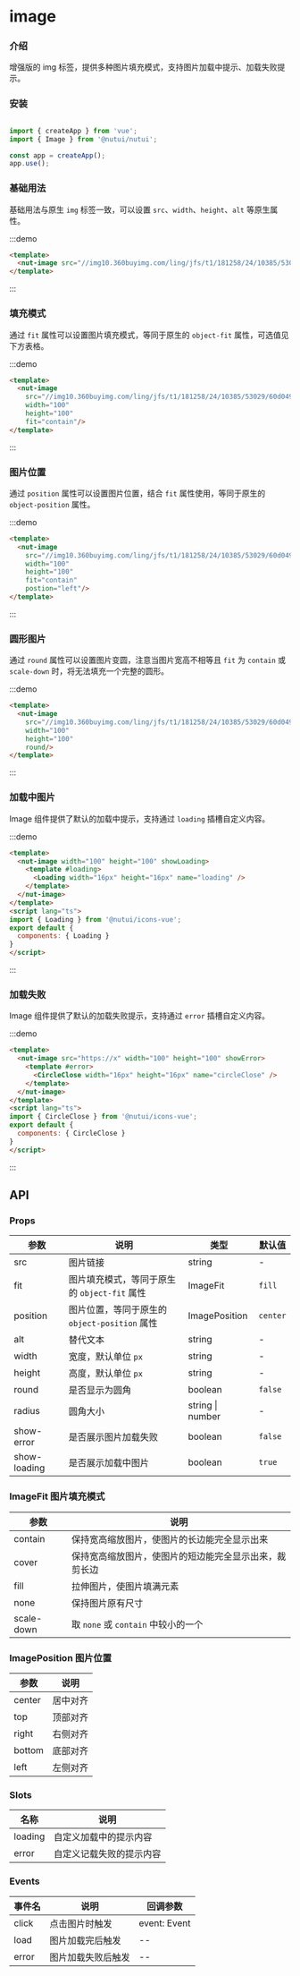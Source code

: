 # image

### 介绍

增强版的 img 标签，提供多种图片填充模式，支持图片加载中提示、加载失败提示。

### 安装

```javascript

import { createApp } from 'vue';
import { Image } from '@nutui/nutui';

const app = createApp();
app.use();
```

### 基础用法

基础用法与原生 `img` 标签一致，可以设置 `src`、`width`、`height`、`alt` 等原生属性。

:::demo

```html
<template>
  <nut-image src="//img10.360buyimg.com/ling/jfs/t1/181258/24/10385/53029/60d04978Ef21f2d42/92baeb21f907cd24.jpg" width="100" height="100"></nut-image>
</template>
```

:::

### 填充模式

通过 `fit` 属性可以设置图片填充模式，等同于原生的 `object-fit` 属性，可选值见下方表格。

:::demo

```html
<template>
  <nut-image 
    src="//img10.360buyimg.com/ling/jfs/t1/181258/24/10385/53029/60d04978Ef21f2d42/92baeb21f907cd24.jpg" 
    width="100" 
    height="100"
    fit="contain"/>
</template>
```

:::

### 图片位置

通过 `position` 属性可以设置图片位置，结合 `fit` 属性使用，等同于原生的 `object-position` 属性。

:::demo

```html
<template>
  <nut-image 
    src="//img10.360buyimg.com/ling/jfs/t1/181258/24/10385/53029/60d04978Ef21f2d42/92baeb21f907cd24.jpg" 
    width="100" 
    height="100"
    fit="contain"
    postion="left"/>
</template>
```

:::

### 圆形图片

通过 `round` 属性可以设置图片变圆，注意当图片宽高不相等且 `fit` 为 `contain` 或 `scale-down` 时，将无法填充一个完整的圆形。

:::demo

```html
<template>
  <nut-image 
    src="//img10.360buyimg.com/ling/jfs/t1/181258/24/10385/53029/60d04978Ef21f2d42/92baeb21f907cd24.jpg" 
    width="100" 
    height="100"
    round/>
</template>
```

:::

### 加载中图片

Image 组件提供了默认的加载中提示，支持通过 `loading` 插槽自定义内容。

:::demo

```html
<template>
  <nut-image width="100" height="100" showLoading>
    <template #loading>
      <Loading width="16px" height="16px" name="loading" />
    </template>
  </nut-image>
</template>
<script lang="ts">
import { Loading } from '@nutui/icons-vue';
export default {
  components: { Loading }
}
</script>
```

:::

### 加载失败

Image 组件提供了默认的加载失败提示，支持通过 `error` 插槽自定义内容。

:::demo

```html
<template>
  <nut-image src="https://x" width="100" height="100" showError>
    <template #error> 
      <CircleClose width="16px" height="16px" name="circleClose" />
    </template>
  </nut-image>
</template>
<script lang="ts">
import { CircleClose } from '@nutui/icons-vue';
export default {
  components: { CircleClose }
}
</script>
```

:::

## API

### Props

| 参数         | 说明                             | 类型   | 默认值           |
|--------------|----------------------------------|--------|------------------|
| src         | 图片链接               | string | -                |
| fit         | 图片填充模式，等同于原生的 `object-fit` 属性     | ImageFit | `fill`                |
| position    | 图片位置，等同于原生的 `object-position` 属性  | ImagePosition | `center`             |
| alt         | 替代文本               | string | -                |
| width         | 宽度，默认单位 `px`               | string | -                |
| height         | 高度，默认单位 `px`               | string | -                |
| round         | 是否显示为圆角               | boolean | `false`              |
| radius         | 圆角大小               | string \| number | -                |
| show-error         | 是否展示图片加载失败| boolean | `false`              |
| show-loading         | 是否展示加载中图片               | boolean | `true`              |

### ImageFit 图片填充模式

| 参数         | 说明                             |
|--------------|----------------------------------|
| contain         | 保持宽高缩放图片，使图片的长边能完全显示出来    |
| cover         | 保持宽高缩放图片，使图片的短边能完全显示出来，裁剪长边     |
| fill    | 拉伸图片，使图片填满元素  |
| none    | 保持图片原有尺寸  |
| scale-down    | 取 `none` 或 `contain` 中较小的一个  |

### ImagePosition 图片位置

| 参数         | 说明                             |
|--------------|----------------------------------|
| center         | 居中对齐    |
| top         | 顶部对齐     |
| right    | 右侧对齐  |
| bottom    | 底部对齐  |
| left   | 左侧对齐  |


### Slots
| 名称         | 说明                             |
|--------------|----------------------------------|
| loading      | 自定义加载中的提示内容     |
| error    | 自定义记载失败的提示内容  |

### Events

| 事件名 | 说明           | 回调参数     |
|--------|----------------|--------------|
| click  | 点击图片时触发 | event: Event |
| load  | 图片加载完后触发 | -- |
| error  | 图片加载失败后触发 | -- |
